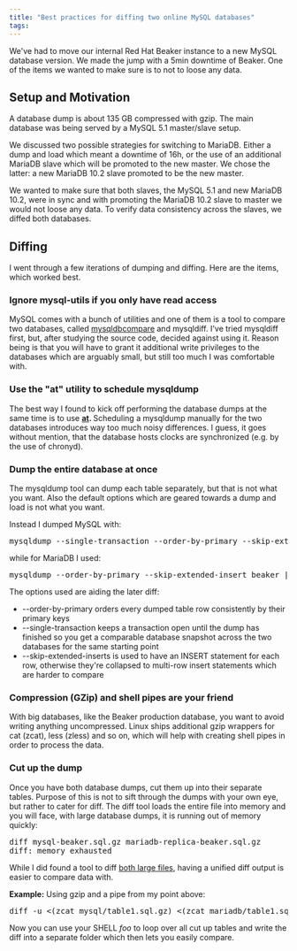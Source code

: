 ```yaml
---
title: "Best practices for diffing two online MySQL databases"
tags: 
---
```


We've had to move our internal Red Hat Beaker instance to a new MySQL database version. We made the jump with a 5min downtime of Beaker. One of the items we wanted to make sure is to not to loose any data.
<h2>Setup and Motivation</h2>
A database dump is about 135 GB compressed with gzip. The main database was being served by a MySQL 5.1 master/slave setup.

We discussed two possible strategies for switching to MariaDB. Either a dump and load which meant a downtime of 16h, or the use of an additional MariaDB slave which will be promoted to the new master. We chose the latter: a new MariaDB 10.2 slave promoted to be the new master.

We wanted to make sure that both slaves, the MySQL 5.1 and new MariaDB 10.2, were in sync and with promoting the MariaDB 10.2 slave to master we would not loose any data. To verify data consistency across the slaves, we diffed both databases.
<h2>Diffing</h2>
I went through a few iterations of dumping and diffing. Here are the items, which worked best.
<h3>Ignore mysql-utils if you only have read access</h3>
MySQL comes with a bunch of utilities and one of them is a tool to compare two databases, called <a href="https://github.com/mysql/mysql-utilities" target="_blank" rel="noopener">mysqldbcompare</a> and mysqldiff. I've tried mysqldiff first, but, after studying the source code, decided against using it. Reason being is that you will have to grant it additional write privileges to the databases which are arguably small, but still too much I was comfortable with.
<h3>Use the "at" utility to schedule mysqldump</h3>
The best way I found to kick off performing the database dumps at the same time is to use <strong><a href="https://en.wikipedia.org/wiki/At_(command)">at</a>. </strong>Scheduling a mysqldump manually for the two databases introduces way too much noisy differences. I guess, it goes without mention, that the database hosts clocks are synchronized (e.g. by the use of chronyd).
<h3>Dump the entire database at once</h3>
The mysqldump tool can dump each table separately, but that is not what you want. Also the default options which are geared towards a dump and load is not what you want.

Instead I dumped MySQL with:
<pre class="code-java">mysqldump --single-transaction --order-by-primary --skip-extended-insert beaker | gzip &gt; mysql.sql.gz;</pre>
while for MariaDB I used:
<pre class="code-java">mysqldump --order-by-primary --skip-extended-insert beaker | gzip &gt; mariadb.sql.gz;</pre>
The options used are aiding the later diff:
<ul>
	<li>--order-by-primary orders every dumped table row consistently by their primary keys</li>
	<li>--single-transaction keeps a transaction open until the dump has finished so you get a comparable database snapshot across the two databases for the same starting point</li>
	<li>--skip-extended-inserts is used to have an INSERT statement for each row, otherwise they're collapsed to multi-row insert statements which are harder to compare</li>
</ul>
<h3>Compression (GZip) and shell pipes are your friend</h3>
With big databases, like the Beaker production database, you want to avoid writing anything uncompressed. Linux ships additional gzip wrappers for cat (zcat), less (zless) and so on, which will help with creating shell pipes in order to process the data.
<h3>Cut up the dump</h3>
Once you have both database dumps, cut them up into their separate tables. Purpose of this is not to sift through the dumps with your own eye, but rather to cater for diff. The diff tool loads the entire file into memory and you will face, with large database dumps, it is running out of memory quickly:
<pre class="code-java">diff mysql-beaker.sql.gz mariadb-replica-beaker.sql.gz
diff: memory exhausted</pre>
While I did found a tool to diff <a href="https://news.ycombinator.com/item?id=13985216">both large files</a>, having a unified diff output is easier to compare data with.

<strong>Example:</strong> Using gzip and a pipe from my point above:
<pre class="code-java">diff -u &lt;(zcat mysql/table1.sql.gz) &lt;(zcat mariadb/table1.sql.gz) &gt; diffed/table1.diff</pre>
Now you can use your SHELL <em>foo</em> to loop over all cut up tables and write the diff into a separate folder which then lets you easily compare.